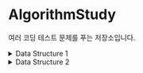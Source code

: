 # AlgorithmStudy

여러 코딩 테스트 문제를 푸는 저장소입니다.

<details>
<summary>Data Structure 1</summary>

### 1. 스택<br>
<a href="https://www.acmicpc.net/problem/10828">10828. 스택 문제</a><br>
<a href="https://github.com/minyoung529/AlgorithmStudy/blob/main/DataStructure1/1_Stack.cpp">문제 풀이</a><br>


막혔던 점: 스택을 구현할 때 포인터를 썼는데, 할당할 때 배열 형식으로 할당하지 않아서 오류가 생겼다. 다음부터는 조심해야겠다.
<br><br>
또, c++의 string은 switch문을 쓸 수 없다는 것도 알게되었다. 왜 안 되는 건지는 모르겠지만, 해시코드를 직접 만들어서 쓴다는 사람도 있었다.

```cpp
void foo(const char* str)
{
    switch (HashCode(str))
    {
    case HashCode("HELLO"):
        // 이렇게
        break;
    }
}
```
다음에 해시코드를 반환하는 함수를 간단하게 만들어도 재미있겠다고 생각했다.

<br>

### 2. 괄호<br>
<a href="https://www.acmicpc.net/problem/9012">9012. 괄호</a><br>
<a href="https://github.com/minyoung529/AlgorithmStudy/blob/main/DataStructure1/2_Bracket.cpp">문제 풀이</a><br>

자료구조 교과시간에 했던 문제라 수월하게 풀 수 있었다. 입력이 '('일 때는 스택에 넣어주고, ')'일 때는 스택에서 빼주면서 예외 경우가 있을 경우 NO를 출력했다. <b>스택</b>을 사용해서 깔끔하게 구현한 것 같다.


<br>

### 3. 큐2<br>
<a href="https://www.acmicpc.net/problem/18258">18258. 큐 2</a><br>
<a href="https://github.com/minyoung529/AlgorithmStudy/blob/main/DataStructure1/3_Queue2.cpp">문제 풀이</a><br>

스택1에서 막혔던 부분의 해결법을 응용해서 수월하게 풀 수 있었다.
<br><br>

막혔던 점: <b>시간초과</b>로 막혔다. 로직이 문제 없다고 생각했는데 찾아보니 입출력을 하는데 시간을 많이 쓴다는 말이 있었다.

```cpp
	ios_base::sync_with_stdio(false);
	cout.tie(NULL);
	cin.tie(NULL);
```

<br>
이 코드를 앞에 적어주니 정답이 나왔다. 찾아봤더니 일반적으로 C++ 컴파일러는 C와 C++ 스타일의 입출력을 혼용하는 것을 허용하는데, 이를 구현하기 위해서 모든 표준 입출력들 또한 <b>동기화</b> 되어있다.
<br><br>
첫번째 줄의 코드로 그러한 동기화를 꺼줌으로써 c++ 입출력시 독립된 자신만의 버퍼를 사용하게 된다고 한다. 그리고 cout과 cin의 tie를 풀어주면 입출력 속도가 줄어들게 된다. 몰랐던 점이라 기억하고 시간 초과가 나올 때 기억해서 써야겠다.

<br>
<br>

### 4. 요세푸스 문제<br>
<a href="https://www.acmicpc.net/problem/1158">1158. 요세푸스</a><br>
<a href="https://github.com/minyoung529/AlgorithmStudy/blob/main/DataStructure1/4_Josephus.cpp">문제 풀이</a><br>

자료구조 교과시간에 했던 문제라 조금만 생각하면 되는 문제였다. <b>큐</b>를 사용해 pop하고 다시 push하며 꼬리잡기하는 방식이 신선하다.

<br>

### 5. 카드2<br>
<a href="https://www.acmicpc.net/problem/2164">2164. 카드2</a><br>
<a href="https://github.com/minyoung529/AlgorithmStudy/blob/main/DataStructure1/5_Card2.cpp">문제 풀이</a><br>

요세푸스와 비슷하게 큐를 사용해서 pop과 push를 반복하며 꼬리잡기식으로 구현했다.


<br>

### 6. 덱<br>
<a href="https://www.acmicpc.net/problem/10866">10866. 덱</a><br>
<a href="https://github.com/minyoung529/AlgorithmStudy/blob/main/DataStructure1/6_Deque.cpp">문제 풀이</a><br>

Queue와 비슷하게 구현하지만, pivot을 설정해 front와 back을 나누어주었다. 시간과 메모리를 엄청엄청... 사용해서 그렇게 효율적이고 깔끔한 코드를 구현하지는 못했지만, 자료구조 시간에 배운 것을 활용해서 Deque를 혼자 구현한 것으로 만족한다.
여전히 전위와 후위 연산자를 적절하게 사용해야하는 걸 상기시킨 문제이다. 


<br>

### 7. 주몽<br>
<a href="https://www.acmicpc.net/problem/1940">1940. 주몽</a><br>
<a href="https://github.com/minyoung529/AlgorithmStudy/blob/main/DataStructure1/7_Jumong.cpp">문제 풀이</a><br>

자료구조 시간에 풀어본 문제이다. for문을 3개나 써서 시간초과가 걸릴까 다른 방법을 모색했지만, for문을 3개 써도 시간 초과가 걸리지는 않았다. 수월하게 풀 수 있었던 문제이다.


<br>

### 8. 스택 수열<br>
<a href="https://www.acmicpc.net/problem/1874">1874. 스택 수열</a><br>
<a href="https://github.com/minyoung529/AlgorithmStudy/blob/main/DataStructure1/8_StackSequence.cpp">문제 풀이</a><br>

정말 너무너무 어려웠던 문제... 풀고 나니 별 거 아니지만, 문제도 잘 이해 못한채로 생각을 너무 어렵게 많이 해서 시간이 오래 걸리고 어려웠다. 핵심은 **오름차순으로만 push**였는데... 이걸 눈으로만 읽고 이해하지 못해서 어려웠던 것 같다. 문제의 **핵심을 파악하고 정확하게 이해**해야하는 중요성에 대해서 다시금 깨달았다. 
<br>
그리고 

```cpp
cout << endl;
```
보다

```cpp
cout << '\n';
```
이 더 빠르다는 걸 알게되었다. 이유는 endl은 flush 함수(출력 버퍼를 비우는 함수)를 호출하기 때문이라고 한다. 알고리즘 문제를 풀 때는 '\n'을 써야겠다.

<br>

### 9. 후위 표기식2<br>
<a href="https://www.acmicpc.net/problem/1874">1935. 후위 표기식2</a><br>
<a href="https://github.com/minyoung529/AlgorithmStudy/blob/main/DataStructure1/9_Postfix_Notation2.cpp">문제 풀이</a><br>

자료구조 시간에 스택을 활용해서 풀어봤던 문제라 그렇게 어렵지는 않았다. 우선순위 처리는 어떻게 해야하는지 엄청... 고민했다가 변환이 아니라 계산이라 고민할 필요가 없다는 것을 깨달았다. 

<br>

그리고 항상 사용하지만... 항상 까먹고 구글링하는 소수점 자리 제한은...

```cpp
cout << fixed;
cout.precision(N);
```

**fixed**는 **소수점을 고정**시키겠다는 뜻, **precision**은 **정밀도**라는 뜻을 가져 매개변수의 소수점 자리만큼 보여주겠다는 뜻이다.
<br><br>

만약 fixed가 없다면...

```cpp
cout.precision(2);
cout << 3

// => 3
```

```cpp
cout.precision(2);
cout << 3.278

// => 3.3
// > fixed가 없어 정수자리까지 포함한 자리수, 반올림 함
```


있다면!

```cpp
cout << fixed;
cout.precision(2);
cout << 3

// => 3.00
```

```cpp
cout << fixed;
cout.precision(2);
cout << 3.278

// => 3.28
// > fixed가 있어 정수자리까지 포함하지 않은 자리수, 반올림 함
```

<br>

### 10. 쇠막대기<br>
<a href="https://www.acmicpc.net/problem/10799">10799. 쇠막대기</a><br>
<a href="https://github.com/minyoung529/AlgorithmStudy/blob/main/DataStructure1/10_IronRod.cpp">문제 풀이</a><br>

괄호가 나왔다고 해서 무조건 스택!! 이라 생각한 나를 다시 돌아보게 했던 문제. 물론 스택을 써도 되지만, 스택에 push, pop, size를 자꾸 호출해주는 것보다는 변수 하나로 하는 게 좋을 것 같았다. 처음에 삽질을 30분 정도 했지만...

<img width="267" alt="1" src="https://user-images.githubusercontent.com/77655318/178150541-661491b6-1828-4287-97a4-9148e28eb431.png">

이 예시 사진을 보고 머리 속으로 시뮬레이션을 돌리며 ')'가 나올 때마다 쇠막대기 개수가 어떻게 변하는지를 상상하니 머리속으로 코드가 그려졌다. 문제를 잘 이해하는 것만큼이나, **문제 해결 과정**을 잘 이해하는 것도 중요하다는 것을 알게 되었다.
<br><br>
막히는 문제가 나오면 문제 해결 과정을 자세하게 상상해야겠다.

<br>

### 11. 프린터 큐<br>
<a href="https://www.acmicpc.net/problem/1966">1966. 프린터 큐</a><br>
<a href="https://github.com/minyoung529/AlgorithmStudy/blob/main/DataStructure1/11_PrinterQueue.cpp">문제 풀이</a><br>

프로그래머스에서 한번 풀어봤던 문제라서 어렵지는 않았다. 그때 내가 어떻게 풀었는지는 모르겠지만... 전보단 더 깔끔하게 짠 것 같지만, 메모리를 좀 많이 쓴 것 같다.

``` cpp
int PrinterQueue(int len, int target, vector<int> printer)
{
	queue<int> pq;

	for (int i : printer) pq.push(i);
	sort(printer.begin(), printer.end(), less<int>());

	while (!printer.empty())
	{
		if (pq.front() < printer.back())
		{
			pq.push(pq.front());
			pq.pop();

			if (target == 0)
				target = pq.size();
		}
		else
		{
			pq.pop();
			printer.pop_back();

			if (target == 0)
				return (len - pq.size());
		}

		target--;
	}

	return 0;
}
```

우선순위 큐를 쓸 수도 있었지만, 직접 풀어보고 싶었다. 메인 로직은 이렇다. target이 0일 때 더 큰게 있다면 뒤로 넘겨주고, 아니라면 현재 몇번째인지 리턴하는 함수로 구현했다. targetPtr로 해서 해당 주소를 가리키는 방법도 해봤지만, 시간 초과가 났다.


<br>

### 12. 풍선 터뜨리기<br>
<a href="https://www.acmicpc.net/problem/2346">2346. 풍선 터뜨리기</a><br>
<a href="https://github.com/minyoung529/AlgorithmStudy/blob/main/DataStructure1/12_Popping_Balloon.cpp">문제 풀이</a><br>

꽤 고생했던 문제이다. 사실 처음에 Deque를 써서 풀어보려고 했는데, for문을 계속 돌리는 구조라 시간 초과가 날 것 같아서 다른 방법을 썼다. 그렇게 계속 고민하고 돌고 돌아 다시 Deque를 이용하자고 마음 먹었다.
<br><br>

결국 처음에 구상했던 로직으로 갔다. 가고자 하는 방향이 오른쪽일 때는 front를 뒤로, 왼쪽일 때는 back을 앞으로 보냈다. 회전하도록.
<br><br>

빼내고자 하는 값이 Deque의 front여야 했기 때문에 아래 한 줄을 추가했다.
```cpp
int offset = count > 0 ? -1 : 0;
```

<나중에 까먹을까봐 그린 위 코드의 -1의 의미>
![제목 없음](https://user-images.githubusercontent.com/77655318/179353314-7d241a89-3d85-48bc-9ba9-c0163fdb4580.png)


회전하다가 해당 자리에 오면 index가 저장된 **pair의 first**를 꺼내 배열에 저장해주었다. Deque는 자료구조 시간에 배우지 않아서 익숙하지 않았는데, 이 문제로 Deque의 쓰임새와 사용법을 잘 알게 되었다.



<br>

### 13. 괄호의 값<br>
<a href="https://www.acmicpc.net/problem/2504">2504. 괄호의 값</a><br>
<a href="https://github.com/minyoung529/AlgorithmStudy/blob/main/DataStructure1/13_Value_In_Parentheses.cpp">문제 풀이</a><br>

엄청엄청 어려웠던 문제... 내 힘으로 전부 풀어낸 문제는 아니라서 부끄럽기도 하다.<br><br>

처음 접근은 **스택** 자료구조를 써서 괄호가 열릴 때는 push, 닫힐 때는 pop을 해서 계산을 해보자!
<br>라고 막연하게 생각하고 있었다.
<br><br>문제의 **예제 입력**인 '(()[[]])([])'에만 집중하고 있다보니 '()()()'나 '((()))'같은 간단한 입력도, 복잡한 입력도 풀어내지 못했다.<br><br>

오랫동안 고민한 나는 어떤 글에서 **분배법칙**이라는 단어를 힌트로 발견하게 된다. 

```
// (()[[]])([])
// = 2 * (2 + 3*3)
// = 2*2 + 2*3*3
```

그리고 분배법칙을 어떻게 적용시킬까 고민했다.<br><br>

* 생각하게 된 사실 하나는 () 안에 있는 아이들은 **무조건 2배**, []는 **무조건 3배**라는 것이다.<br>
* 그렇다면 소괄호가 열릴 때는 2를, 대괄호는 3을 곱하고. 닫힐 때는 각각 나눠주면 되는 일이었다.<br>
* 모든 괄호가 닫히는 부분을 계산하지 않고, ()이나 []등 괄호에 **가장 안쪽에** 있는 아이들만 계산하니 문제가 풀렸다.
<br><br>
풀어보니 그리 어렵지 않은 문제였지만, 사고가 정답으로 향하기가 매우 어려운 문제인 것 같았다.
<br>앞으로 이런 사고를 혼자서 할 수 있게 더 노력해야겠다.


<br>

### 14. 괄호 제거<br>
<a href="https://www.acmicpc.net/problem/2504">2504. 괄호의 값</a><br>
<a href="https://github.com/minyoung529/AlgorithmStudy/blob/main/DataStructure1/14_Remove_Parentheses.cpp">문제 풀이</a><br>

좀 어려웠지만, 충분히 할만했고 재미있었던 문제이다.<br><br>

처음엔 괄호에 쌍을 맞춰서 순서대로 제거하는 것부터 시작하고자 했는데, 접근이 틀렸었다.

``` cpp
(0/(0))
(2+(2*2)+2)
(1+(2*(3+4)))
```

예제 식에는 이러한 괄호들만 있다 보니, 단순하게 처음 나오는 (와 마지막에 나오는 )가 서로 짝이라고 생각했지만,

```
()()()
```

이러한 모양의 괄호도 있다는 것을 깨달아 **스택**을 이용해서 괄호의 쌍을 구했다.

``` cpp
stack<int> stack;

for (int i = 0, count = 0; i < input.size(); ++i)
{
	if (input[i] == '(')
	{
		startPos[count] = i;
		stack.push(count++);
	}

	else if (input[i] == ')')
	{
		endPos[stack.top()] = i;
		stack.pop();
	}
}
```

스택을 통해 (의 위치가 있는 sartPos, )의 위치가 있는 endPos를 설정해주었다.
<br><br>
그리고 자료구조 시간에 배웠던 **DFS**를 활용해서 경우의 수를 구했다. 괄호가 닫히는 경우도, 닫히지 않는 경우도 있으므로 재귀함수에서 부를 때 true와 false값을 주어서 두 번 호출했다.

``` cpp
GetParenthese(input, index + 1, true);
GetParenthese(input, index + 1, false);

```

이때 문자열이 줄어들수록, 괄호의 위치도 바뀌므로 erase가 아닌 replace를 해서 원래 괄호의 자리를 공백으로 만들어주었다.

``` cpp
input.replace(startPos[index], 1, " ");
input.replace(endPos[index], 1, " ");
```

중복되지 않고, 사전순으로 정렬되도록 **set 자료구조**를 사용해 공백제거한 문자열을 넣어주고, 후에 set에 있던 모든 문자열을 출력했다.

```cpp
input.erase(remove(input.begin(), input.end(), ' '), input.end());
results.insert(input);
```

문자열과 스택을 동시에 다뤄서 재미있었던 문제였다.


<br>

### 15. 탑<br>
<a href="https://www.acmicpc.net/problem/2493">2493. 괄호의 값</a><br>
<a href="https://github.com/minyoung529/AlgorithmStudy/blob/main/DataStructure1/15_Tower.cpp">문제 풀이</a><br>

할만한 문제라고 생각했지만... 시간 초과로 꽤 고생했던 문제이다.<br><br>

처음에는 완전탐색을 이용하여 풀었지만, 시간 초과가 났다. **스택**을 써보라는 말에 써봤지만, 그마저도 시간 초과가 났다.<br>

이유는 Pop을 할 때 안에 있는 데이터가 날아가면 안된다고 생각해 **클론한 스택**을 써서 탐색한 것이 문제였다. 문제를 읽어보면 탐색할 때 원래 스택에서 Pop을 해도 상관 없는 문제였다. 가장 큰 값을 탐색하기 때문에.<br><br>

자료구조로 풀이하도록 접근하는 사고, 자료구조를 완벽히 이해하고 응용하는 사고가 중요한 것 같다.


<br>

### 16. 데이터 체커<br>
<a href="https://www.acmicpc.net/problem/22942">22942. 데이터 체커</a><br>
<a href="https://github.com/minyoung529/AlgorithmStudy/blob/main/DataStructure1/16_Data_Checker.cpp">문제 풀이</a><br>

엄청엄청엄청 고생했던 문제.<br><br>

지금까지 풀어본 문제 중에 제일 어려웠던 것 같지만, 스스로 풀어내서 되게 뿌듯했다.<br><br>

처음 접근은 원들을 (x + 반지름)값 오름차순으로 **정렬**하고 벡터에 넣어 비교하는 코드였다.

``` cpp
sort(vec.begin(), vec.end(), [](auto p1, auto p2) {return p1.first + p1.second > p2.first + p2.second; });
```

벡터는 **스택**처럼 사용해 닿지 않았다면 **Pop_Back**을 해주었다. 그런데 이때 원본 벡터를 건드리면 문제가 생길 것 같아 복사한 벡터를 스택처럼 사용해주었다.

<br>

겹치는 원을 발견하지 못했다면 원본 벡터에서 pop_back을 수행해주고 다시 while문을 도는 2중 while문을 구상했다.


``` cpp
// 가장 
while(vec.size() >= 2)
{
	vector<pair<int, int>> temp = vec;
	while(temp.size() >= 2)
	{
		if(IsTouching(temp.back(), *(temp.end() - 2));)
		{
			cout << "NO";
			return 0;
		}
		temp.erase(temp.end() - 2);
	}
}
```

문제는 시간이 너무 오래 걸린다는 것이었다. 거진 완전탐색이라 정확했지만, 시간이 오래 걸려 **그냥 원본 벡터를 건들면 어떨까?**라는 생각이 들었다.

<br>

그래서

``` cpp
while (vec.size() >= 2)
	{
		int result = IsTouching(vec.back(), *(vec.end() - 2));

		if (IsTouching(vec.back(), *(vec.end() - 2)))
		{
			cout << "NO";
			return false;
		}

		vec.erase(vec.end() - 2);
	}
```

하나의 while문으로 원본 벡터를 건드리는 도장깨기식 코드를 써보았다. 긴가민가한 마음에 제출해보니, 정답이 표시되었다. <br><br>

![화면 캡처 2022-07-22 192301](https://user-images.githubusercontent.com/77655318/180419722-afb09efe-a529-4577-a82e-19939d906ae8.png)

맞은 건 기분이 좋지만, 아무리봐도 이 코드가 왜 맞는지 이해가 안 되어서 30분 동안 고민하다가, 새로운 테스트케이스를 만들어내었다.

![제목 없음](https://user-images.githubusercontent.com/77655318/180417419-b2e43e04-9583-45f2-ad89-d70e1be1abef.png)<br>
이 테스트 케이스인데, 표시한 지점부터 오른쪽으로 비교를 하다 보면 YES가 나오게 되는데, 원래 답은 NO이다. <br><br>

결국 이 테스트 케이스까지 충족한 새로운 코드는 while문을 두 번 써서 비교하는 것이었다.

![제목 없음](https://user-images.githubusercontent.com/77655318/180420288-d326038c-256c-4f37-99a3-c229d9672441.png)

이렇게 두 번 탐색. 내가 만든 테스트케이스를 충족했다.<br><br>

맞았다고 해서 무작정 좋아할 게 아니라, 왜 맞았는지에 대해 정확히 알고 내가 쓴 코드를 정확히 이해하는 것이 중요한 것 같다. 


<br>

### 17. 후위 표기식<br>
<a href="https://www.acmicpc.net/problem/1918">1918. 후위표기식</a><br>
<a href="https://github.com/minyoung529/AlgorithmStudy/blob/main/DataStructure1/17_Postfix_Notation.cpp">문제 풀이</a><br>

자료 구조 시간에 배웠다만, 좀 헤맸던 문제.<br><br>

중위 표기식에서 후위 표기식으로 바꾸는 것은 교과 시간에 배워서 수월하게 할 수 있었다. 문제는 **괄호의 처리**였다. <br>

괄호를 어떻게 처리할까 고민하다가, **열리는 괄호 다음**에 만나는 연산자는 무조건 **스택에 삽입** 되게 했다. 또, 닫히는 괄호가 나오면 열리는 괄호가 나올 때까지의 **모든 연산자를 출력**하는 것으로 했다.

``` cpp
// A*B+(C+D*E+F)+G
```

이 테스트 케이스가 나를 살렸다... 다음에 푼다면 꼭 이 입력을 먼저 충족시켜야겠다...<br>

또, [후위표기식 시뮬레이션 링크](https://blog.naver.com/PostView.naver?blogId=tipsware&logNo=222560727262&categoryNo=0&parentCategoryNo=0&viewDate=&currentPage=1&postListTopCurrentPage=1&from=menu)가 많은 도움이 되었다. 올바른 정답을 알 수 있었고, 시뮬레이션과 내 코드 로직의 다른 점을 찾으며 올바른 정답을 찾아갈 수 있었다.
</details>


<details>
<summary>Data Structure 2</summary>

<br>

### 1. 나는야 포켓몬 마스터 이다솜<br>
<a href="https://www.acmicpc.net/problem/1620">1620. 나는야 포켓몬 마스터 이다솜</a><br>
<a href="https://github.com/minyoung529/AlgorithmStudy/blob/main/DataStructure2/1_I'm_Pokemon_Master.cpp">문제 풀이</a><br>

자료구조 1 문제들이 슬슬 어려워지기 시작해서 도피성으로 풀어본 자료구조 2 문제이다.<br><br>
문제 자체는 map을 써서 어렵지 않았지만, **자꾸 시간 초과**가 떴다.

<br>

입출력 동기화도 끄고 시간이 초과될 게 없는데... 생각했었는데

``` cpp
cout << endl;
```

얘가 문제였다. endl을 '\n'으로 바꿔주니 빠르게 통과할 수 있었다. 개행도 '\n'으로 한다는 것을 기억해야겠다.

<br>


### 2. 문자열 집합<br>
<a href="https://www.acmicpc.net/problem/14425">14425. 문자열 집합</a><br>
<a href="https://github.com/minyoung529/AlgorithmStudy/blob/main/DataStructure2/2_String_Set.cpp">문제 풀이</a><br>

왜 해시 문제일까 고민했는데, C++ map에는 find 함수가 있어서 별다른 헤더를 쓰지 않고도 문자열의 포함 여부를 알 수 있어서 간단하게 풀었다. <br>

``` cpp
if (dict.find(input) != dict.end())
```

이렇게. 리턴값이 end()라면 찾지 못한 것, end가 아니라면 찾은 것. algorithm 헤더에 find랑 비슷하다.

맵을 사용하는 데 더 익숙해져야겠다.


<br>



### 3. 최대 힙<br>
<a href="https://www.acmicpc.net/problem/11279">11279. 최대 힙</a><br>
<a href="https://github.com/minyoung529/AlgorithmStudy/blob/main/DataStructure2/3_Max_Heap.cpp">문제 풀이1</a><br>
<a href="https://github.com/minyoung529/AlgorithmStudy/blob/main/DataStructure2/3_Max_Heap_Implementation.cpp">문제 풀이2(우선순위 큐 구현)</a><br>


우선순위 큐를 사용하면 아주 쉬운 문제였지만, 뭔가 날로 먹는 느낌이 들어 우선순위 큐를 자료구조 시간에 배운대로 구현해보았다.

<br>

전체적인 힙은 vector로 구현했다.

* 부모의 인덱스는 [(N-1)/2]
* 왼쪽 자식은 [(N*2)+1]
* 오른쪽 자식은 [(N*2)+2]

를 이용하여 구현했다.

<br>

Push는 가장 마지막 인덱스부터 시작해서 도장깨기 식으로 부모와 계속 스왑하는 형식!

``` cpp
void push(int value)
{
	heap.push_back(value);
	int curIndex = static_cast<int>(heap.size()) - 1;

	while (curIndex >= 0)
	{
		int parent = (curIndex - 1) / 2;

		// 도장깨기
		if (heap[parent] < heap[curIndex])
		{
			swap(heap[parent], heap[curIndex]);
			curIndex = parent;
		}
		else break;
	}
}
```

Pop은 0번째 인덱스를 반환하되, 재정렬을 한다. 재정렬은 가장 마지막에 있는 요소를 첫번째로 만든 다음 아래로 도장깨기를 하면서 정렬한다.

``` cpp
int pop()
{
	int value = heap[0];
	heap[0] = heap.back();
	heap.pop_back();

	int curIndex = 0;
	int next = 1;

	// top부터 시작해서 내려오기
	// => 재정렬
	while (next <= static_cast<int>(heap.size()) - 1)
	{
		if (next < static_cast<int>(heap.size()) - 1)
		{
			// 왼쪽, 오른쪽 자식 비교
			if (heap[next] < heap[next + 1])
				++next;
		}

		// 지금이 더 크다면 끝냄
		if (heap[next] < heap[curIndex]) break;
		else swap(heap[next], heap[curIndex]);

		curIndex = next;
		next = next * 2 + 1;
	}

	return value;
}
```

처음은 다음으로 갈 요소를 왼쪽, 오른쪽 중에 **더 큰 요소**로 결정한다. 

현재 요소가 다음에 갈 요소보다 크다면 그 자리에서 끝내고, 아니라면 현재 요소는 더 내려간다.

이것을 반복하며 재정렬해주면 우선순위 큐의 pop을 구현할 수 있다.

<br>

오랜만에 최대 힙을 통해 우선순위 큐를 만드는 것을 공부해서 유익했다. stl을 쓰더라도 그 안에 구현 방식을 까먹지 않게 자꾸자꾸 복습해야겠다.


<br>



### 4. 절댓값 힙<br>
<a href="https://www.acmicpc.net/problem/11286">11286. 절댓값 힙</a><br>
<a href="https://github.com/minyoung529/AlgorithmStudy/blob/main/DataStructure2/4_Absolute_Value_Heap.cpp">문제 풀이</a><br>


pair을 요소로 가진 우선순위 큐를 사용하여 푼 문제이다. <br>

문제의 조건이 **pair의 정렬**과 같아 pair의 **first에는 절댓값**, **second에는 입력값**을 넣어주었다. 정렬은 first 기준으로, fist끼리 같다면 second를 기준으로 정렬하므로 꺼내주기만 했다.



### 4. 절댓값 힙<br>
<a href="https://www.acmicpc.net/problem/11286">11286. 절댓값 힙</a><br>
<a href="https://github.com/minyoung529/AlgorithmStudy/blob/main/DataStructure2/4_Absolute_Value_Heap.cpp">문제 풀이</a><br>


pair을 요소로 가진 우선순위 큐를 사용하여 푼 문제이다. <br>

문제의 조건이 **pair의 정렬**과 같아 pair의 **first에는 절댓값**, **second에는 입력값**을 넣어주었다. 정렬은 first 기준으로, fist끼리 같다면 second를 기준으로 정렬하므로 꺼내주기만 했다.


<br>


### 5. N번째로 큰 수<br>
<a href="https://www.acmicpc.net/problem/2075">2075. 절댓값 힙</a><br>
<a href="https://github.com/minyoung529/AlgorithmStudy/blob/main/DataStructure2/5_Nth_Largest_Number.cpp">문제 풀이</a><br>

자꾸자꾸 메모리 초과가 나서 어려웠던 문제... 효율적인 코딩의 중요성을 느꼈다.<br>

처음 구현은 입력값을 **모두 우선순위 큐에** 넣고, 다 넣은 다음에 **N-1번 반복**해서 우선순위 큐를 **Pop**해주고, queue의 Top 값을 출력하는 것이었다. <br>

사실 이때 메모리도 계산을 했었는데, 입력 최댓값이 1500, int는 4byte...
```
> 1500^2 * 4 = 9000000 (byte)
>> 9000000 byte = 9MB
```
9MB이니 괜찮겠지, 하는 행복회로를 돌리고 있었다. 계산이 잘못된 건지... 메모리는 초과가 났고 방법을 고민했고 별 이상하고 복잡한 방법들로 문제를 풀어가려던 차에...
<br>
**queue의 size를 N으로 유지**시키자는 생각이 떠올랐다. <br>

방법은 생각보다 간단했고, queue의 size가 N이 넘어갈 때마다 가장 작은 값을 pop해주는 것이다. 마지막에는 queue에 첫번째, 두번째... N번째로 큰 값이 들어갔으며 queue의 top을 출력해주는 것이 정답이었다. <br>

괜히 복잡하게 생각하는 것보다, 단순하지만 명확한 해답을 찾는 것이 중요하다고 느꼈다.

</details>
